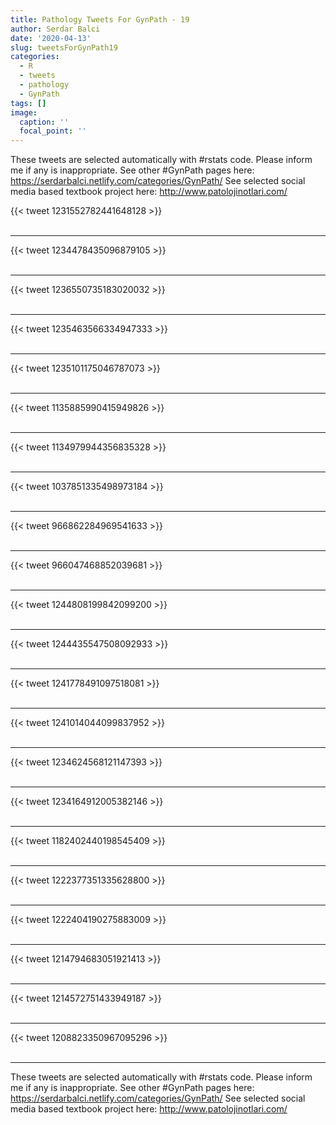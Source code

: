 ```yaml
---
title: Pathology Tweets For GynPath - 19
author: Serdar Balci
date: '2020-04-13'
slug: tweetsForGynPath19
categories:
  - R
  - tweets
  - pathology
  - GynPath
tags: []
image:
  caption: ''
  focal_point: ''
---
```



These tweets are selected automatically with #rstats code. Please inform me if any is inappropriate.
See other #GynPath pages here: https://serdarbalci.netlify.com/categories/GynPath/ 
See selected social media based textbook project here: http://www.patolojinotlari.com/

{{< tweet 1231552782441648128 >}}
<br>
<br>
<hr>
{{< tweet 1234478435096879105 >}}
<br>
<br>
<hr>
{{< tweet 1236550735183020032 >}}
<br>
<br>
<hr>
{{< tweet 1235463566334947333 >}}
<br>
<br>
<hr>
{{< tweet 1235101175046787073 >}}
<br>
<br>
<hr>
{{< tweet 1135885990415949826 >}}
<br>
<br>
<hr>
{{< tweet 1134979944356835328 >}}
<br>
<br>
<hr>
{{< tweet 1037851335498973184 >}}
<br>
<br>
<hr>
{{< tweet 966862284969541633 >}}
<br>
<br>
<hr>
{{< tweet 966047468852039681 >}}
<br>
<br>
<hr>
{{< tweet 1244808199842099200 >}}
<br>
<br>
<hr>
{{< tweet 1244435547508092933 >}}
<br>
<br>
<hr>
{{< tweet 1241778491097518081 >}}
<br>
<br>
<hr>
{{< tweet 1241014044099837952 >}}
<br>
<br>
<hr>
{{< tweet 1234624568121147393 >}}
<br>
<br>
<hr>
{{< tweet 1234164912005382146 >}}
<br>
<br>
<hr>
{{< tweet 1182402440198545409 >}}
<br>
<br>
<hr>
{{< tweet 1222377351335628800 >}}
<br>
<br>
<hr>
{{< tweet 1222404190275883009 >}}
<br>
<br>
<hr>
{{< tweet 1214794683051921413 >}}
<br>
<br>
<hr>
{{< tweet 1214572751433949187 >}}
<br>
<br>
<hr>
{{< tweet 1208823350967095296 >}}
<br>
<br>
<hr>


These tweets are selected automatically with #rstats code. Please inform me if any is inappropriate.
See other #GynPath pages here: https://serdarbalci.netlify.com/categories/GynPath/ 
See selected social media based textbook project here: http://www.patolojinotlari.com/
